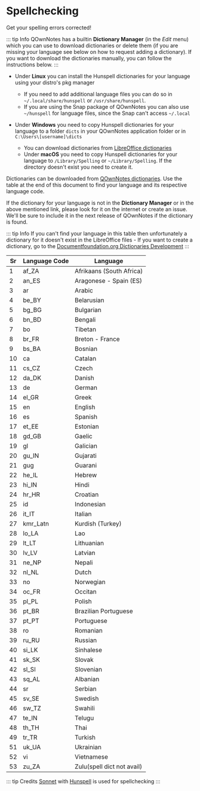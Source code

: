 # Spellchecking

Get your spelling errors corrected!

::: tip Info
QOwnNotes has a builtin **Dictionary Manager** (in the _Edit_ menu)
which you can use to download dictionaries or delete them (if you are
missing your language see below on how to request adding a dictionary).
If you want to download the dictionaries manually, you can follow the
instructions below.
:::

- Under **Linux** you can install the Hunspell dictionaries for your language using your distro's pkg manager

  - If you need to add additional language files you can do so
    in `~/.local/share/hunspell` or `/usr/share/hunspell`.
  - If you are using the Snap package of QOwnNotes you can also
    use `~/hunspell` for language files, since the Snap can't
    access `~/.local`

- Under **Windows** you need to copy Hunspell dictionaries for your language to
  a folder `dicts` in your QOwnNotes application folder or in `C:\Users\[username]\dicts`
  - You can download dictionaries from [LibreOffice dictionaries](https://github.com/LibreOffice/dictionaries)
  - Under **macOS** you need to copy Hunspell dictionaries for your
    language to `/Library/Spelling` or `~/Library/Spelling`. If the
    directory doesn't exist you need to create it.

Dictionaries can be downloaded from [QOwnNotes
dictionaries](https://github.com/qownnotes/dictionaries). Use the table
at the end of this document to find your language and its respective
language code.

If the dictionary for your language is not in the **Dictionary Manager**
or in the above mentioned link, please look for it on the internet or
create an issue. We'll be sure to include it in the next release of
QOwnNotes if the dictionary is found.

::: tip Info
If you can't find your language in this table then unfortunately
a dictionary for it doesn't exist in the LibreOffice files - If you want
to create a dictionary, go to the
[Documentfoundation.org Dictionaries Development](https://wiki.documentfoundation.org/Development/Dictionaries)
:::

| Sr  | Language Code | Language                   |
| --- | ------------- | -------------------------- |
| 1   | af_ZA         | Afrikaans (South Africa)   |
| 2   | an_ES         | Aragonese - Spain (ES)     |
| 3   | ar            | Arabic                     |
| 4   | be_BY         | Belarusian                 |
| 5   | bg_BG         | Bulgarian                  |
| 6   | bn_BD         | Bengali                    |
| 7   | bo            | Tibetan                    |
| 8   | br_FR         | Breton - France            |
| 9   | bs_BA         | Bosnian                    |
| 10  | ca            | Catalan                    |
| 11  | cs_CZ         | Czech                      |
| 12  | da_DK         | Danish                     |
| 13  | de            | German                     |
| 14  | el_GR         | Greek                      |
| 15  | en            | English                    |
| 16  | es            | Spanish                    |
| 17  | et_EE         | Estonian                   |
| 18  | gd_GB         | Gaelic                     |
| 19  | gl            | Galician                   |
| 20  | gu_IN         | Gujarati                   |
| 21  | gug           | Guarani                    |
| 22  | he_IL         | Hebrew                     |
| 23  | hi_IN         | Hindi                      |
| 24  | hr_HR         | Croatian                   |
| 25  | id            | Indonesian                 |
| 26  | it_IT         | Italian                    |
| 27  | kmr_Latn      | Kurdish (Turkey)           |
| 28  | lo_LA         | Lao                        |
| 29  | lt_LT         | Lithuanian                 |
| 30  | lv_LV         | Latvian                    |
| 31  | ne_NP         | Nepali                     |
| 32  | nl_NL         | Dutch                      |
| 33  | no            | Norwegian                  |
| 34  | oc_FR         | Occitan                    |
| 35  | pl_PL         | Polish                     |
| 36  | pt_BR         | Brazilian Portuguese       |
| 37  | pt_PT         | Portuguese                 |
| 38  | ro            | Romanian                   |
| 39  | ru_RU         | Russian                    |
| 40  | si_LK         | Sinhalese                  |
| 41  | sk_SK         | Slovak                     |
| 42  | sl_Sl         | Slovenian                  |
| 43  | sq_AL         | Albanian                   |
| 44  | sr            | Serbian                    |
| 45  | sv_SE         | Swedish                    |
| 46  | sw_TZ         | Swahili                    |
| 47  | te_IN         | Telugu                     |
| 48  | th_TH         | Thai                       |
| 49  | tr_TR         | Turkish                    |
| 51  | uk_UA         | Ukrainian                  |
| 52  | vi            | Vietnamese                 |
| 53  | zu_ZA         | Zulu(spell dict not avail) |

::: tip Credits
[Sonnet](https://github.com/KDE/sonnet) with
[Hunspell](https://hunspell.github.io/) is used for spellchecking
:::

